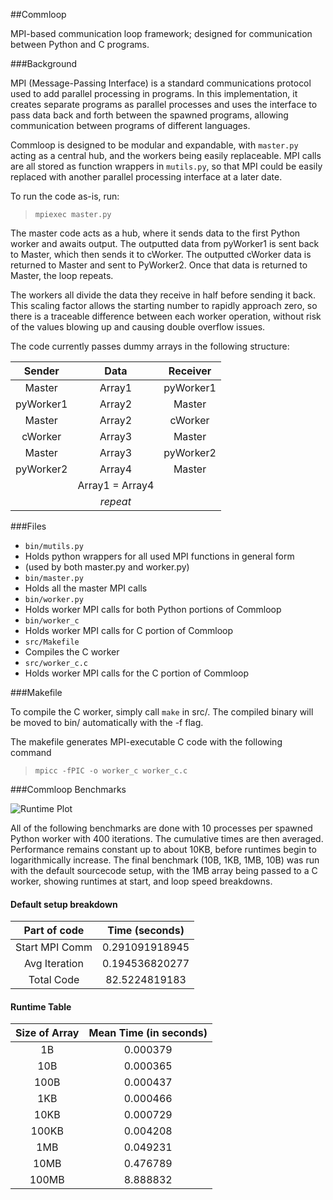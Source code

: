 ##Commloop

MPI-based communication loop framework; designed for communication between Python and C programs.

###Background

MPI (Message-Passing Interface) is a standard communications protocol used to add parallel processing in programs. In this implementation, it creates separate programs as parallel processes and uses the interface to pass data back and forth between the spawned programs, allowing communication between programs of different languages.

Commloop is designed to be modular and expandable, with `master.py` acting as a central hub, and the workers being easily replaceable. MPI calls are all stored as function wrappers in `mutils.py`, so that MPI could be easily replaced with another parallel processing interface at a later date.

To run the code as-is, run:

  > `mpiexec master.py`

The master code acts as a hub, where it sends data to the first Python worker and awaits output. The outputted data from pyWorker1 is sent back to Master, which then sends it to cWorker. The outputted cWorker data is returned to Master and sent to PyWorker2. Once that data is returned to Master, the loop repeats.

The workers all divide the data they receive in half before sending it back. This scaling factor allows the starting number to rapidly approach zero, so there is a traceable difference between each worker operation, without risk of the values blowing up and causing double overflow issues.

The code currently passes dummy arrays in the following structure:


| Sender          | Data            | Receiver        |
| :-------------: | :-------------: | :-------------: |
| Master          | Array1          | pyWorker1       |
| pyWorker1       | Array2          | Master          |
| Master          | Array2          | cWorker         |
| cWorker         | Array3          | Master          |
| Master          | Array3          | pyWorker2       |
| pyWorker2       | Array4          | Master          |
|                 | Array1 = Array4 |                 |
|                 | _repeat_        |                 |

###Files

- `bin/mutils.py`
 - Holds python wrappers for all used MPI functions in general form
 - (used by both master.py and worker.py)
- `bin/master.py`
 - Holds all the master MPI calls
- `bin/worker.py`
 - Holds worker MPI calls for both Python portions of Commloop
- `bin/worker_c`
 - Holds worker MPI calls for C portion of Commloop
- `src/Makefile`
 - Compiles the C worker
- `src/worker_c.c`
 - Holds worker MPI calls for the C portion of Commloop

###Makefile

To compile the C worker, simply call `make` in src/. The compiled binary will be moved to bin/ automatically with the -f flag.

The makefile generates MPI-executable C code with the following command
  > `mpicc -fPIC -o worker_c worker_c.c`

###Commloop Benchmarks

![Runtime Plot](http://i.imgur.com/YCnfz6B.png)

All of the following benchmarks are done with 10 processes per spawned Python worker with 400 iterations. The cumulative times are then averaged. Performance remains constant up to about 10KB, before runtimes begin to logarithmically increase. The final benchmark (10B, 1KB, 1MB, 10B) was run with the default sourcecode setup, with the 1MB array being passed to a C worker, showing runtimes at start, and loop speed breakdowns.

#### Default setup breakdown

| Part of code    | Time (seconds)   |
| :-------------: | :-------------:  |
| Start MPI Comm  | 0.291091918945   |
| Avg Iteration   | 0.194536820277   |
| Total Code      | 82.5224819183    |

#### Runtime Table

| Size of Array    | Mean Time (in seconds)|
| :-------------:  | :-------------:       |
|         1B       |       0.000379        |
|        10B       |       0.000365        |
|       100B       |       0.000437        |
|        1KB       |       0.000466        |
|       10KB       |       0.000729        |
|      100KB       |       0.004208        |
|        1MB       |       0.049231        |
|       10MB       |       0.476789        |
|      100MB       |       8.888832        |

